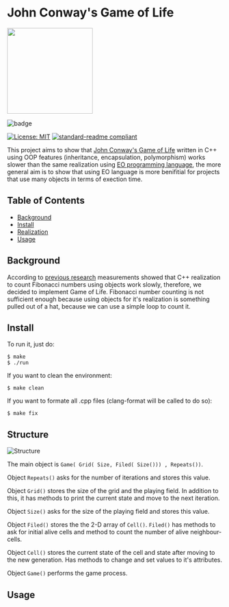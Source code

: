 # John Conway's Game of Life 

<img src="https://play-lh.googleusercontent.com/4xtboOCl4G36He2_RUaYhI9v_eDIoXara2hAxDi99f1R5MwLjSI1QZ_CT6wLdjCTV3E" width="200" height="200" />

![badge](	https://img.shields.io/badge/C%2B%2B-00599C?style=for-the-badge&logo=c%2B%2B&logoColor=white)

[![License: MIT](https://img.shields.io/badge/License-MIT-yellow.svg)](https://github.com/potatmen/Life/blob/master/LICENSE.txt)
[![standard-readme compliant](https://img.shields.io/badge/readme%20style-standard-brightgreen.svg?style=flat-square)](https://github.com/RichardLitt/standard-readme)

This project aims to show that [John Conway's Game of Life](https://en.wikipedia.org/wiki/Conway%27s_Game_of_Life) written in C++ using OOP features (inheritance, encapsulation, polymorphism) works slower than the same realization using [EO programming language](https://github.com/objectionary/eo), the more general aim is to show that using EO language is more benifitial for projects that use many objects in terms of exection time.


## Table of Contents

- [Background](#background)
- [Install](#install)
- [Realization](#structure)
- [Usage](#usage)

## Background

According to [previous research](https://github.com/yegor256/fibonacci) measurements showed that C++ realization to count Fibonacci numbers using objects work slowly, therefore, we decided to implement Game of Life. Fibonacci number counting is not sufficient enough because using objects for it's realization is something pulled out of a hat, because we can use a simple loop to count it.
    
## Install

To run it, just do:

```
$ make
$ ./run
```

If you want to clean the environment:
```
$ make clean
```

If you want to formate all .cpp files (clang-format will be called to do so):
```
$ make fix
```

## Structure

![Structure](https://user-images.githubusercontent.com/90863441/175309180-b1e63427-ae4c-48ce-9217-f70ea54096bd.png)

The main object is ```Game( Grid( Size, Filed( Size())) , Repeats())```. 

Object ```Repeats()``` asks for the number of iterations and stores this value. 

Object ```Grid()``` stores the size of the grid and the playing field. In addition to this, it has methods to print the current state and move to the next iteration. 

Object ```Size()``` asks for the size of the playing field and stores this value.

Object ```Filed()``` stores the the 2-D array of ```Cell()```. ```Filed()``` has methods to ask for initial alive cells and method to count the number of alive neighbour-cells.

Object ```Cell()``` stores the current state of the cell and state after moving to the new generation. Has methods to change and set values to it's attributes.

Object ```Game()``` performs the game process.

## Usage
